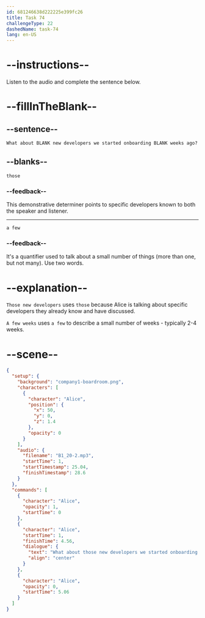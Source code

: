 ```yaml
---
id: 681246638d222225e399fc26
title: Task 74
challengeType: 22
dashedName: task-74
lang: en-US
---
```


<!-- (Audio) Alice: What about those new developers we started onboarding a few weeks ago? -->

# --instructions--

Listen to the audio and complete the sentence below.

# --fillInTheBlank--

## --sentence--

`What about BLANK new developers we started onboarding BLANK weeks ago?`

## --blanks--

`those`

### --feedback--

This demonstrative determiner points to specific developers known to both the speaker and listener.

---

`a few`

### --feedback--

It's a quantifier used to talk about a small number of things (more than one, but not many). Use two words.

# --explanation--

`Those new developers` uses `those` because Alice is talking about specific developers they already know and have discussed.

`A few weeks` uses `a few` to describe a small number of weeks - typically 2-4 weeks.

# --scene--

```json
{
  "setup": {
    "background": "company1-boardroom.png",
    "characters": [
      {
        "character": "Alice",
        "position": {
          "x": 50,
          "y": 0,
          "z": 1.4
        },
        "opacity": 0
      }
    ],
    "audio": {
      "filename": "B1_20-2.mp3",
      "startTime": 1,
      "startTimestamp": 25.04,
      "finishTimestamp": 28.6
    }
  },
  "commands": [
    {
      "character": "Alice",
      "opacity": 1,
      "startTime": 0
    },
    {
      "character": "Alice",
      "startTime": 1,
      "finishTime": 4.56,
      "dialogue": {
        "text": "What about those new developers we started onboarding a few weeks ago?",
        "align": "center"
      }
    },
    {
      "character": "Alice",
      "opacity": 0,
      "startTime": 5.06
    }
  ]
}
```
